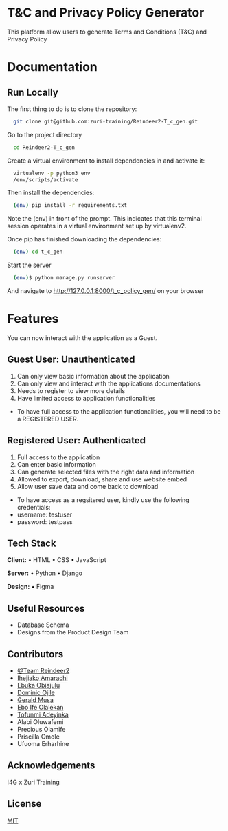 
# T&C and Privacy Policy Generator

This platform allow users to generate Terms and Conditions (T&C) and Privacy Policy
# Documentation

## Run Locally

The first thing to do is to clone the repository:

```bash
  git clone git@github.com:zuri-training/Reindeer2-T_c_gen.git
```

Go to the project directory
```bash
  cd Reindeer2-T_c_gen
```

Create a virtual environment to install dependencies in and activate it:

```bash
  virtualenv -p python3 env
  /env/scripts/activate
```

Then install the dependencies:
```bash
  (env) pip install -r requirements.txt  
```

Note the (env) in front of the prompt. This indicates that this terminal session operates in a virtual environment set up by virtualenv2.

Once pip has finished downloading the dependencies:

```bash
  (env) cd t_c_gen
```

Start the server
```bash
  (env)$ python manage.py runserver  
```

And navigate to http://127.0.0.1:8000/t_c_policy_gen/ on your browser


# Features

You can now interact with the application as a Guest.

## Guest User: Unauthenticated

1. Can only view basic information about the application
2. Can only view and interact with the applications documentations
3. Needs to register to view more details
4. Have limited access to application functionalities


- To have full access to the application functionalities, you will need to be a REGISTERED USER.

## Registered User: Authenticated
1. Full access to the application
2. Can enter basic information
3. Can generate selected files with the right data and information
4. Allowed to export, download, share and use website embed
5. Allow user save data and come back to download

- To have access as a regsitered user, kindly use the following credentials:
- username: testuser
- password: testpass


## Tech Stack

**Client:** • HTML • CSS • JavaScript

**Server:** • Python • Django

**Design:** • Figma


## Useful Resources

- Database Schema
- Designs from the Product Design Team
## Contributors

- [@Team Reindeer2](https://www.github.com/)
- [Ihejiako Amarachi](https://www.github.com/Cozyamy)
- [Ebuka Obiajulu](https://www.github.com/ebukaobiajulu)
- [Dominic Ojile](https://www.github.com/DominicOj)
- [Gerald Musa](https://www.github.com/Gerald-TM)
- [Ebo Ife Olalekan](https://www.github.com/ebonysamlac)
- [Tofunmi Adeyinka](https://www.github.com/tohmyy)
- Alabi Oluwafemi
- Precious Olamife
- Priscilla Omole
- Ufuoma Erharhine


## Acknowledgements

 I4G x Zuri Training 
## License

[MIT](https://choosealicense.com/licenses/mit/)

